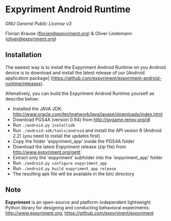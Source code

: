 Expyriment Android Runtime
==========================

*GNU General Public License v3*

Florian Krause (florian@expyriment.org) & Oliver Lindemann (oliver@expyriment.org)

Installation
------------

The easiest way is to install the Expyriment Android Runtime on you Android device is to download and install the latest release of our [Android application package] (https://github.com/expyriment/expyriment-android-runtime/releases).

Altenatively, you can build the Expyriment Android Runtime yourself as describe below:
* Installed the JAVA JDK: http://www.oracle.com/technetwork/java/javase/downloads/index.html
* Download PGS4A (version 0.94) from http://pygame.renpy.org/dl
* Run `./android.py installsdk`
* Run `./android-sdk/tools/android` and install the API vesion 8 (Android 2.2) (you need to install the updates first)
* Copy the folder 'expyriment_app' inside the PGS4A folder
* Download the latest Expyriment release (zip file) from http://www.expyriment.org/getit
* Extract only the 'expyriment' subfolder into the 'expyriment_app' folder
* Run `./android.py configure expyriment_app`
* Run `./android.py build expyriment_app release`
* The resulting apk file will be available in the bin/ directory

Note 
----
**Expyriment** is an open-source and platform-independent lightweight Python
library for designing and conducting behavioral experiments: http://www.expyriment.org, https://github.com/expyriment/expyriment
